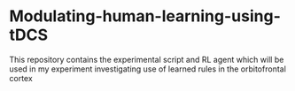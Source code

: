 # Modulating-human-learning-using-tDCS
This repository contains the experimental script and RL agent which will be used in my experiment investigating use of learned rules in the orbitofrontal cortex
